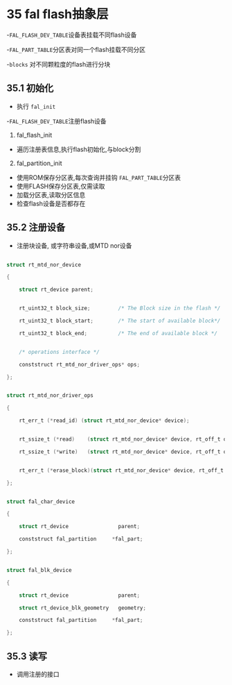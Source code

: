 # 35 fal flash抽象层

-`FAL_FLASH_DEV_TABLE`设备表挂载不同flash设备

-`FAL_PART_TABLE`分区表对同一个flash挂载不同分区

-`blocks` 对不同颗粒度的flash进行分块

## 35.1 初始化

- 执行 `fal_init`

-`FAL_FLASH_DEV_TABLE`注册flash设备

1. fal_flash_init

- 遍历注册表信息,执行flash初始化,与block分割

2. fal_partition_init

- 使用ROM保存分区表,每次查询并挂钩 `FAL_PART_TABLE`分区表
- 使用FLASH保存分区表,仅需读取
- 加载分区表,读取分区信息
- 检查flash设备是否都存在

## 35.2 注册设备

- 注册块设备, 或字符串设备,或MTD nor设备

```c

struct rt_mtd_nor_device

{

    struct rt_device parent;


    rt_uint32_t block_size;         /* The Block size in the flash */

    rt_uint32_t block_start;        /* The start of available block*/

    rt_uint32_t block_end;          /* The end of available block */


    /* operations interface */

    conststruct rt_mtd_nor_driver_ops* ops;

};


struct rt_mtd_nor_driver_ops

{

    rt_err_t (*read_id) (struct rt_mtd_nor_device* device);


    rt_ssize_t (*read)    (struct rt_mtd_nor_device* device, rt_off_t offset, rt_uint8_t* data, rt_size_t length);

    rt_ssize_t (*write)   (struct rt_mtd_nor_device* device, rt_off_t offset, constrt_uint8_t* data, rt_size_t length);


    rt_err_t (*erase_block)(struct rt_mtd_nor_device* device, rt_off_t offset, rt_size_t length);

};


struct fal_char_device

{

    struct rt_device                parent;

    conststruct fal_partition     *fal_part;

};


struct fal_blk_device

{

    struct rt_device                parent;

    struct rt_device_blk_geometry   geometry;

    conststruct fal_partition     *fal_part;

};

```

## 35.3 读写

- 调用注册的接口
